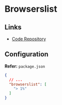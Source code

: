 # Browserslist

<!--
autoprefixer
-->

## Links

- [Code Repository](https://github.com/browserslist/browserslist)

## Configuration

<!-- ```sh
cat << EOF > ./.browserslistrc
defaults
not IE 11
maintained node versions
EOF
``` -->

**Refer:** `package.json`

```json
{
  // ...
  "browserslist": [
    "> 1%"
  ]
}
```
